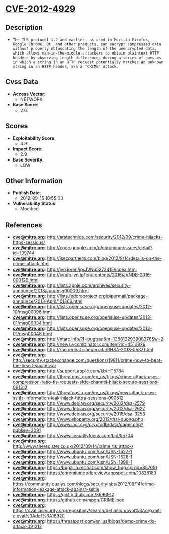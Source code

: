 
# [CVE-2012-4929](http://arstechnica.com/security/2012/09/crime-hijacks-https-sessions/)

## Description

- `The TLS protocol 1.2 and earlier, as used in Mozilla Firefox, Google Chrome, Qt, and other products, can encrypt compressed data without properly obfuscating the length of the unencrypted data, which allows man-in-the-middle attackers to obtain plaintext HTTP headers by observing length differences during a series of guesses in which a string in an HTTP request potentially matches an unknown string in an HTTP header, aka a "CRIME" attack.`

## Cvss Data

- **Access Vector**:
  - NETWORK
- **Base Score**:
  - 2.6

## Scores

- **Exploitability Score**:
  - 4.9
- **Impact Score**:
  - 2.9
- **Base Severity**:
  - LOW

## Other Information

- **Publish Date**:
  - 2012-09-15 18:55:03
- **Vulnerability Status**:
  - Modified

## References

- **cve@mitre.org**: http://arstechnica.com/security/2012/09/crime-hijacks-https-sessions/
- **cve@mitre.org**: http://code.google.com/p/chromium/issues/detail?id=139744
- **cve@mitre.org**: http://isecpartners.com/blog/2012/9/14/details-on-the-crime-attack.html
- **cve@mitre.org**: http://jvn.jp/en/jp/JVN65273415/index.html
- **cve@mitre.org**: http://jvndb.jvn.jp/en/contents/2016/JVNDB-2016-000129.html
- **cve@mitre.org**: http://lists.apple.com/archives/security-announce/2013/Jun/msg00000.html
- **cve@mitre.org**: http://lists.fedoraproject.org/pipermail/package-announce/2013-April/101366.html
- **cve@mitre.org**: http://lists.opensuse.org/opensuse-updates/2012-10/msg00096.html
- **cve@mitre.org**: http://lists.opensuse.org/opensuse-updates/2013-01/msg00034.html
- **cve@mitre.org**: http://lists.opensuse.org/opensuse-updates/2013-01/msg00048.html
- **cve@mitre.org**: http://marc.info/?l=bugtraq&m=136612293908376&w=2
- **cve@mitre.org**: http://news.ycombinator.com/item?id=4510829
- **cve@mitre.org**: http://rhn.redhat.com/errata/RHSA-2013-0587.html
- **cve@mitre.org**: http://security.stackexchange.com/questions/19911/crime-how-to-beat-the-beast-successor
- **cve@mitre.org**: http://support.apple.com/kb/HT5784
- **cve@mitre.org**: http://threatpost.com/en_us/blogs/crime-attack-uses-compression-ratio-tls-requests-side-channel-hijack-secure-sessions-091312
- **cve@mitre.org**: http://threatpost.com/en_us/blogs/new-attack-uses-ssltls-information-leak-hijack-https-sessions-090512
- **cve@mitre.org**: http://www.debian.org/security/2012/dsa-2579
- **cve@mitre.org**: http://www.debian.org/security/2013/dsa-2627
- **cve@mitre.org**: http://www.debian.org/security/2015/dsa-3253
- **cve@mitre.org**: http://www.ekoparty.org/2012/thai-duong.php
- **cve@mitre.org**: http://www.iacr.org/cryptodb/data/paper.php?pubkey=3091
- **cve@mitre.org**: http://www.securityfocus.com/bid/55704
- **cve@mitre.org**: http://www.theregister.co.uk/2012/09/14/crime_tls_attack/
- **cve@mitre.org**: http://www.ubuntu.com/usn/USN-1627-1
- **cve@mitre.org**: http://www.ubuntu.com/usn/USN-1628-1
- **cve@mitre.org**: http://www.ubuntu.com/usn/USN-1898-1
- **cve@mitre.org**: https://bugzilla.redhat.com/show_bug.cgi?id=857051
- **cve@mitre.org**: https://chromiumcodereview.appspot.com/10825183
- **cve@mitre.org**: https://community.qualys.com/blogs/securitylabs/2012/09/14/crime-information-leakage-attack-against-ssltls
- **cve@mitre.org**: https://gist.github.com/3696912
- **cve@mitre.org**: https://github.com/mpgn/CRIME-poc
- **cve@mitre.org**: https://oval.cisecurity.org/repository/search/definition/oval%3Aorg.mitre.oval%3Adef%3A18920
- **cve@mitre.org**: https://threatpost.com/en_us/blogs/demo-crime-tls-attack-091212
